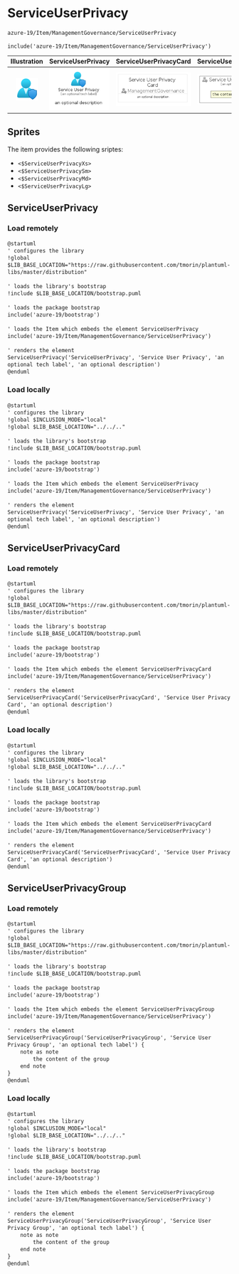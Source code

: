 # ServiceUserPrivacy


```text
azure-19/Item/ManagementGovernance/ServiceUserPrivacy
```

```text
include('azure-19/Item/ManagementGovernance/ServiceUserPrivacy')
```



| Illustration | ServiceUserPrivacy | ServiceUserPrivacyCard | ServiceUserPrivacyGroup |
| :---: | :---: | :---: | :---: |
| ![illustration for Illustration](../../../azure-19/Item/ManagementGovernance/ServiceUserPrivacy.png) | ![illustration for ServiceUserPrivacy](../../../azure-19/Item/ManagementGovernance/ServiceUserPrivacy.Local.png) | ![illustration for ServiceUserPrivacyCard](../../../azure-19/Item/ManagementGovernance/ServiceUserPrivacyCard.Local.png) | ![illustration for ServiceUserPrivacyGroup](../../../azure-19/Item/ManagementGovernance/ServiceUserPrivacyGroup.Local.png) |



## Sprites
The item provides the following sriptes:

- `<$ServiceUserPrivacyXs>`
- `<$ServiceUserPrivacySm>`
- `<$ServiceUserPrivacyMd>`
- `<$ServiceUserPrivacyLg>`





## ServiceUserPrivacy

### Load remotely
```plantuml
@startuml
' configures the library
!global $LIB_BASE_LOCATION="https://raw.githubusercontent.com/tmorin/plantuml-libs/master/distribution"

' loads the library's bootstrap
!include $LIB_BASE_LOCATION/bootstrap.puml

' loads the package bootstrap
include('azure-19/bootstrap')

' loads the Item which embeds the element ServiceUserPrivacy
include('azure-19/Item/ManagementGovernance/ServiceUserPrivacy')

' renders the element
ServiceUserPrivacy('ServiceUserPrivacy', 'Service User Privacy', 'an optional tech label', 'an optional description')
@enduml
```

### Load locally
```plantuml
@startuml
' configures the library
!global $INCLUSION_MODE="local"
!global $LIB_BASE_LOCATION="../../.."

' loads the library's bootstrap
!include $LIB_BASE_LOCATION/bootstrap.puml

' loads the package bootstrap
include('azure-19/bootstrap')

' loads the Item which embeds the element ServiceUserPrivacy
include('azure-19/Item/ManagementGovernance/ServiceUserPrivacy')

' renders the element
ServiceUserPrivacy('ServiceUserPrivacy', 'Service User Privacy', 'an optional tech label', 'an optional description')
@enduml
```

## ServiceUserPrivacyCard

### Load remotely
```plantuml
@startuml
' configures the library
!global $LIB_BASE_LOCATION="https://raw.githubusercontent.com/tmorin/plantuml-libs/master/distribution"

' loads the library's bootstrap
!include $LIB_BASE_LOCATION/bootstrap.puml

' loads the package bootstrap
include('azure-19/bootstrap')

' loads the Item which embeds the element ServiceUserPrivacyCard
include('azure-19/Item/ManagementGovernance/ServiceUserPrivacy')

' renders the element
ServiceUserPrivacyCard('ServiceUserPrivacyCard', 'Service User Privacy Card', 'an optional description')
@enduml
```

### Load locally
```plantuml
@startuml
' configures the library
!global $INCLUSION_MODE="local"
!global $LIB_BASE_LOCATION="../../.."

' loads the library's bootstrap
!include $LIB_BASE_LOCATION/bootstrap.puml

' loads the package bootstrap
include('azure-19/bootstrap')

' loads the Item which embeds the element ServiceUserPrivacyCard
include('azure-19/Item/ManagementGovernance/ServiceUserPrivacy')

' renders the element
ServiceUserPrivacyCard('ServiceUserPrivacyCard', 'Service User Privacy Card', 'an optional description')
@enduml
```

## ServiceUserPrivacyGroup

### Load remotely
```plantuml
@startuml
' configures the library
!global $LIB_BASE_LOCATION="https://raw.githubusercontent.com/tmorin/plantuml-libs/master/distribution"

' loads the library's bootstrap
!include $LIB_BASE_LOCATION/bootstrap.puml

' loads the package bootstrap
include('azure-19/bootstrap')

' loads the Item which embeds the element ServiceUserPrivacyGroup
include('azure-19/Item/ManagementGovernance/ServiceUserPrivacy')

' renders the element
ServiceUserPrivacyGroup('ServiceUserPrivacyGroup', 'Service User Privacy Group', 'an optional tech label') {
    note as note
        the content of the group
    end note
}
@enduml
```

### Load locally
```plantuml
@startuml
' configures the library
!global $INCLUSION_MODE="local"
!global $LIB_BASE_LOCATION="../../.."

' loads the library's bootstrap
!include $LIB_BASE_LOCATION/bootstrap.puml

' loads the package bootstrap
include('azure-19/bootstrap')

' loads the Item which embeds the element ServiceUserPrivacyGroup
include('azure-19/Item/ManagementGovernance/ServiceUserPrivacy')

' renders the element
ServiceUserPrivacyGroup('ServiceUserPrivacyGroup', 'Service User Privacy Group', 'an optional tech label') {
    note as note
        the content of the group
    end note
}
@enduml
```

